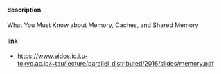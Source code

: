 #### description

What You Must Know about Memory, Caches, and Shared Memory

#### link

- https://www.eidos.ic.i.u-tokyo.ac.jp/~tau/lecture/parallel_distributed/2016/slides/memory.pdf

